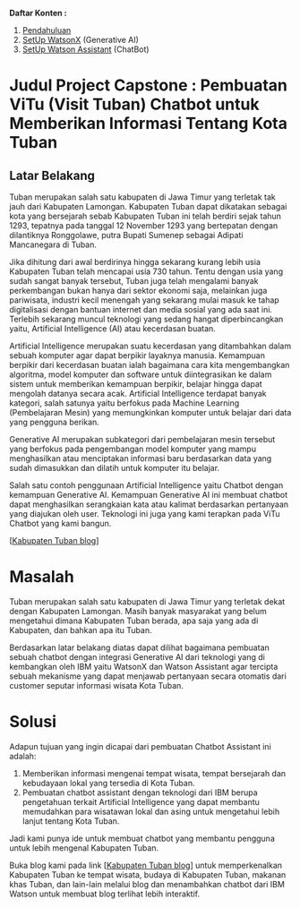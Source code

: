 **Daftar Konten :**
  1. [Pendahuluan](https://github.com/mslthn/Pembuatan-ViTu-Chatbot-dengan-Generative-AI-WatsonX-dan-Watson-Assistant/blob/eb6b0226ffad274e378172cf67f708305ac7518f/Pembuatan%20ViTU%20Chatbot%20dengan%20Generative%20AI%20WatsonX%20dan%20Watson%20Assistant/1.%20Pendahuluan.md)
  2. [SetUp WatsonX](https://github.com/mslthn/Pembuatan-ViTu-Chatbot-dengan-Generative-AI-WatsonX-dan-Watson-Assistant/blob/main/Pembuatan%20ViTU%20Chatbot%20dengan%20Generative%20AI%20WatsonX%20dan%20Watson%20Assistant/2.%20Set%20Up%20WatsonX.md) (Generative AI)
  3. [SetUp Watson Assistant](https://github.com/mslthn/Pembuatan-ViTu-Chatbot-dengan-Generative-AI-WatsonX-dan-Watson-Assistant/blob/main/Pembuatan%20ViTU%20Chatbot%20dengan%20Generative%20AI%20WatsonX%20dan%20Watson%20Assistant/3.%20SetUp%20Watson%20Assistant.md) (ChatBot)


# Judul Project Capstone : Pembuatan ViTu (Visit Tuban) Chatbot untuk Memberikan Informasi Tentang Kota Tuban
## Latar Belakang

  Tuban merupakan salah satu kabupaten di Jawa Timur yang terletak tak jauh dari Kabupaten Lamongan. Kabupaten Tuban dapat dikatakan sebagai kota yang bersejarah sebab Kabupaten Tuban ini telah berdiri sejak tahun 1293, tepatnya pada tanggal 12 November 1293 yang bertepatan dengan dilantiknya Ronggolawe, putra Bupati Sumenep sebagai Adipati Mancanegara di Tuban.
  
  Jika dihitung dari awal berdirinya hingga sekarang kurang lebih usia Kabupaten Tuban telah mencapai usia 730 tahun. Tentu dengan usia yang sudah sangat banyak tersebut, Tuban juga telah mengalami banyak perkembangan bukan hanya dari sektor ekonomi saja, melainkan juga pariwisata, industri kecil menengah yang sekarang mulai masuk ke tahap digitalisasi dengan bantuan internet dan media sosial yang ada saat ini. Terlebih sekarang muncul teknologi yang sedang hangat diperbincangkan yaitu, Artificial Intelligence (AI) atau kecerdasan buatan. 
	
  Artificial Intelligence merupakan suatu kecerdasan yang ditambahkan dalam sebuah komputer agar dapat berpikir layaknya manusia. Kemampuan berpikir dari kecerdasan buatan ialah bagaimana cara kita mengembangkan algoritma, model komputer dan software untuk diintegrasikan ke dalam sistem untuk memberikan kemampuan berpikir, belajar hingga dapat mengolah datanya secara acak. Artificial Intelligence terdapat banyak kategori, salah satunya yaitu berfokus pada Machine Learning (Pembelajaran Mesin) yang memungkinkan komputer untuk belajar dari data yang pengguna berikan. 
	
  Generative AI merupakan subkategori dari pembelajaran mesin tersebut yang berfokus pada pengembangan model komputer yang mampu menghasilkan atau menciptakan informasi baru berdasarkan data yang sudah dimasukkan dan dilatih untuk komputer itu belajar. 
	
  Salah satu contoh penggunaan Artificial Intelligence yaitu Chatbot dengan kemampuan Generative AI. Kemampuan Generative AI ini membuat chatbot dapat menghasilkan serangkaian kata atau kalimat berdasarkan pertanyaan yang diajukan oleh user. Teknologi ini juga yang kami terapkan pada ViTu Chatbot yang kami bangun. 

 
 [[Kabupaten Tuban blog](https://infoseputartuban.blogspot.com/)]

# Masalah
  Tuban merupakan salah satu kabupaten di Jawa Timur yang terletak dekat dengan Kabupaten Lamongan. Masih banyak masyarakat yang belum mengetahui dimana Kabupaten Tuban berada, apa saja yang ada di Kabupaten, dan bahkan apa itu Tuban.

  Berdasarkan latar belakang diatas dapat dilihat bagaimana pembuatan sebuah chatbot dengan integrasi Generative AI dari teknologi yang di kembangkan oleh IBM yaitu WatsonX dan Watson Assistant agar tercipta sebuah mekanisme yang dapat menjawab pertanyaan secara otomatis dari customer seputar informasi wisata Kota Tuban.


# Solusi
Adapun tujuan yang ingin dicapai dari pembuatan Chatbot Assistant ini adalah:
1. Memberikan informasi mengenai tempat wisata, tempat bersejarah dan kebudayaan lokal yang tersedia di Kota Tuban.
2. Pembuatan chatbot assistant dengan teknologi dari IBM berupa pengetahuan terkait Artificial Intelligence yang dapat membantu memudahkan para wisatawan lokal dan asing untuk mengetahui lebih lanjut tentang Kota Tuban.


Jadi kami punya ide untuk membuat chatbot yang membantu pengguna untuk lebih mengenal Kabupaten Tuban.

Buka blog kami pada link [[Kabupaten Tuban blog](https://infoseputartuban.blogspot.com/)] untuk memperkenalkan Kabupaten Tuban ke tempat wisata, budaya di Kabupaten Tuban, makanan khas Tuban, dan lain-lain melalui blog dan menambahkan chatbot dari IBM Watson untuk membuat blog terlihat lebih interaktif.
